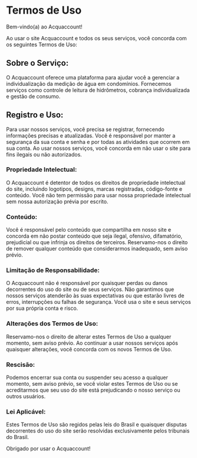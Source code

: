 # Termos de Uso #
Bem-vindo(a) ao Acquaccount!

Ao usar o site Acquaccount e todos os seus serviços, você concorda com os seguintes Termos de Uso:

## Sobre o Serviço:
O Acquaccount oferece uma plataforma para ajudar você a gerenciar a individualização da medição de água em condomínios. Fornecemos serviços como controle de leitura de hidrômetros, cobrança individualizada e gestão de consumo.

## Registro e Uso:
Para usar nossos serviços, você precisa se registrar, fornecendo informações precisas e atualizadas. Você é responsável por manter a segurança da sua conta e senha e por todas as atividades que ocorrem em sua conta. Ao usar nossos serviços, você concorda em não usar o site para fins ilegais ou não autorizados.

### Propriedade Intelectual:
O Acquaccount é detentor de todos os direitos de propriedade intelectual do site, incluindo logotipos, designs, marcas registradas, código-fonte e conteúdo. Você não tem permissão para usar nossa propriedade intelectual sem nossa autorização prévia por escrito.

### Conteúdo:
Você é responsável pelo conteúdo que compartilha em nosso site e concorda em não postar conteúdo que seja ilegal, ofensivo, difamatório, prejudicial ou que infrinja os direitos de terceiros. Reservamo-nos o direito de remover qualquer conteúdo que considerarmos inadequado, sem aviso prévio.

### Limitação de Responsabilidade:
O Acquaccount não é responsável por quaisquer perdas ou danos decorrentes do uso do site ou de seus serviços. Não garantimos que nossos serviços atenderão às suas expectativas ou que estarão livres de erros, interrupções ou falhas de segurança. Você usa o site e seus serviços por sua própria conta e risco.

### Alterações dos Termos de Uso:
Reservamo-nos o direito de alterar estes Termos de Uso a qualquer momento, sem aviso prévio. Ao continuar a usar nossos serviços após quaisquer alterações, você concorda com os novos Termos de Uso.

### Rescisão:
Podemos encerrar sua conta ou suspender seu acesso a qualquer momento, sem aviso prévio, se você violar estes Termos de Uso ou se acreditarmos que seu uso do site está prejudicando o nosso serviço ou outros usuários.

### Lei Aplicável:
Estes Termos de Uso são regidos pelas leis do Brasil e quaisquer disputas decorrentes do uso do site serão resolvidas exclusivamente pelos tribunais do Brasil.

Obrigado por usar o Acquaccount!
